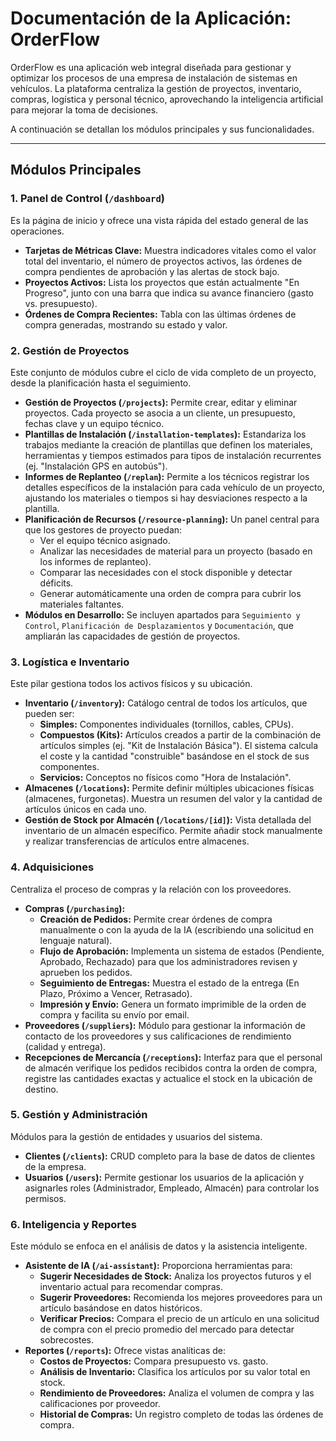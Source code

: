 # Documentación de la Aplicación: OrderFlow

OrderFlow es una aplicación web integral diseñada para gestionar y optimizar los procesos de una empresa de instalación de sistemas en vehículos. La plataforma centraliza la gestión de proyectos, inventario, compras, logística y personal técnico, aprovechando la inteligencia artificial para mejorar la toma de decisiones.

A continuación se detallan los módulos principales y sus funcionalidades.

---

## Módulos Principales

### 1. Panel de Control (`/dashboard`)
Es la página de inicio y ofrece una vista rápida del estado general de las operaciones.
- **Tarjetas de Métricas Clave:** Muestra indicadores vitales como el valor total del inventario, el número de proyectos activos, las órdenes de compra pendientes de aprobación y las alertas de stock bajo.
- **Proyectos Activos:** Lista los proyectos que están actualmente "En Progreso", junto con una barra que indica su avance financiero (gasto vs. presupuesto).
- **Órdenes de Compra Recientes:** Tabla con las últimas órdenes de compra generadas, mostrando su estado y valor.

### 2. Gestión de Proyectos
Este conjunto de módulos cubre el ciclo de vida completo de un proyecto, desde la planificación hasta el seguimiento.
- **Gestión de Proyectos (`/projects`):** Permite crear, editar y eliminar proyectos. Cada proyecto se asocia a un cliente, un presupuesto, fechas clave y un equipo técnico.
- **Plantillas de Instalación (`/installation-templates`):** Estandariza los trabajos mediante la creación de plantillas que definen los materiales, herramientas y tiempos estimados para tipos de instalación recurrentes (ej. "Instalación GPS en autobús").
- **Informes de Replanteo (`/replan`):** Permite a los técnicos registrar los detalles específicos de la instalación para cada vehículo de un proyecto, ajustando los materiales o tiempos si hay desviaciones respecto a la plantilla.
- **Planificación de Recursos (`/resource-planning`):** Un panel central para que los gestores de proyecto puedan:
    - Ver el equipo técnico asignado.
    - Analizar las necesidades de material para un proyecto (basado en los informes de replanteo).
    - Comparar las necesidades con el stock disponible y detectar déficits.
    - Generar automáticamente una orden de compra para cubrir los materiales faltantes.
- **Módulos en Desarrollo:** Se incluyen apartados para `Seguimiento y Control`, `Planificación de Desplazamientos` y `Documentación`, que ampliarán las capacidades de gestión de proyectos.

### 3. Logística e Inventario
Este pilar gestiona todos los activos físicos y su ubicación.
- **Inventario (`/inventory`):** Catálogo central de todos los artículos, que pueden ser:
    - **Simples:** Componentes individuales (tornillos, cables, CPUs).
    - **Compuestos (Kits):** Artículos creados a partir de la combinación de artículos simples (ej. "Kit de Instalación Básica"). El sistema calcula el coste y la cantidad "construible" basándose en el stock de sus componentes.
    - **Servicios:** Conceptos no físicos como "Hora de Instalación".
- **Almacenes (`/locations`):** Permite definir múltiples ubicaciones físicas (almacenes, furgonetas). Muestra un resumen del valor y la cantidad de artículos únicos en cada uno.
- **Gestión de Stock por Almacén (`/locations/[id]`):** Vista detallada del inventario de un almacén específico. Permite añadir stock manualmente y realizar transferencias de artículos entre almacenes.

### 4. Adquisiciones
Centraliza el proceso de compras y la relación con los proveedores.
- **Compras (`/purchasing`):**
    - **Creación de Pedidos:** Permite crear órdenes de compra manualmente o con la ayuda de la IA (escribiendo una solicitud en lenguaje natural).
    - **Flujo de Aprobación:** Implementa un sistema de estados (Pendiente, Aprobado, Rechazado) para que los administradores revisen y aprueben los pedidos.
    - **Seguimiento de Entregas:** Muestra el estado de la entrega (En Plazo, Próximo a Vencer, Retrasado).
    - **Impresión y Envío:** Genera un formato imprimible de la orden de compra y facilita su envío por email.
- **Proveedores (`/suppliers`):** Módulo para gestionar la información de contacto de los proveedores y sus calificaciones de rendimiento (calidad y entrega).
- **Recepciones de Mercancía (`/receptions`):** Interfaz para que el personal de almacén verifique los pedidos recibidos contra la orden de compra, registre las cantidades exactas y actualice el stock en la ubicación de destino.

### 5. Gestión y Administración
Módulos para la gestión de entidades y usuarios del sistema.
- **Clientes (`/clients`):** CRUD completo para la base de datos de clientes de la empresa.
- **Usuarios (`/users`):** Permite gestionar los usuarios de la aplicación y asignarles roles (Administrador, Empleado, Almacén) para controlar los permisos.

### 6. Inteligencia y Reportes
Este módulo se enfoca en el análisis de datos y la asistencia inteligente.
- **Asistente de IA (`/ai-assistant`):** Proporciona herramientas para:
    - **Sugerir Necesidades de Stock:** Analiza los proyectos futuros y el inventario actual para recomendar compras.
    - **Sugerir Proveedores:** Recomienda los mejores proveedores para un artículo basándose en datos históricos.
    - **Verificar Precios:** Compara el precio de un artículo en una solicitud de compra con el precio promedio del mercado para detectar sobrecostes.
- **Reportes (`/reports`):** Ofrece vistas analíticas de:
    - **Costos de Proyectos:** Compara presupuesto vs. gasto.
    - **Análisis de Inventario:** Clasifica los artículos por su valor total en stock.
    - **Rendimiento de Proveedores:** Analiza el volumen de compra y las calificaciones por proveedor.
    - **Historial de Compras:** Un registro completo de todas las órdenes de compra.
